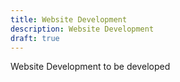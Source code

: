 ```yaml
---
title: Website Development
description: Website Development
draft: true
---
```

Website Development to be developed
